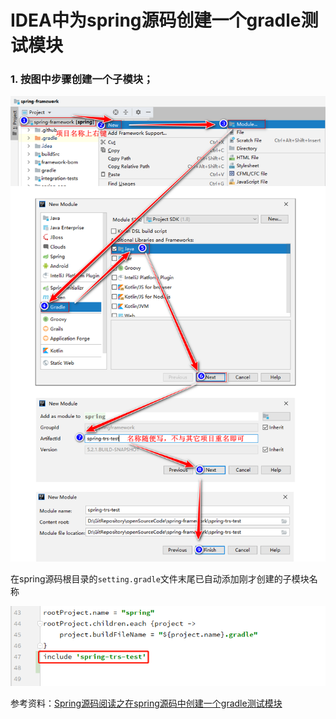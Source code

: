 # IDEA中为spring源码创建一个gradle测试模块
### 1. 按图中步骤创建一个子模块；
![](img/createSubModule.png)

在spring源码根目录的`setting.gradle`文件末尾已自动添加刚才创建的子模块名称  

![](img/autoAdd.png)



参考资料：[Spring源码阅读之在spring源码中创建一个gradle测试模块](https://blog.csdn.net/u010999809/article/details/94293328)